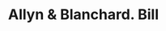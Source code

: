 ---
doi: 10.7916/D84J1S2K
date_other: '1880'
date_other_textual: 1880-1889
form: printed ephemera
genre:
- Invoices
name:
- Allyn & Blanchard
object_in_context_url: https://biggert.cul.columbia.edu/items/view/ave_biggert_00065
subject_hierarchical_geographic:
- Hartford, Connecticut, United States
subject_name:
- Allyn & Blanchard
title: Allyn & Blanchard. Bill
sort_title: Allyn & Blanchard. Bill
call_number: ave_biggert_00065
coordinates:
- 41.7625,-72.67416666666666
pid: ave_biggert_00065
identifiers: ave_biggert_00065
thumbnail: https://derivativo-3.library.columbia.edu/iiif/2/ldpd:342862/full/!256,256/0/native.jpg
permalink: "/biggert/ave_biggert_00065/"
layout: iiif-image-page
---